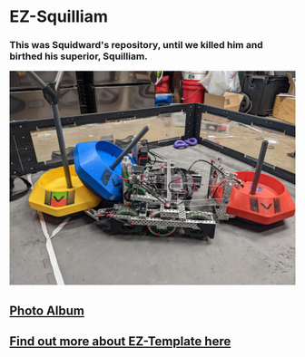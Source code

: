 # EZ-Squilliam

### This was Squidward's repository, until we killed him and birthed his superior, Squilliam. 

![](squilliam.jpg)

## [Photo Album](https://photos.app.goo.gl/FFQo3ijuPFb9XukG9)

## [Find out more about EZ-Template here](https://ez-robotics.github.io/EZ-Template)